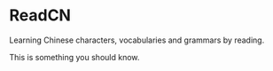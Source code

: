 # ReadCN

Learning Chinese characters, vocabularies and grammars by reading.

This is something you should know.

